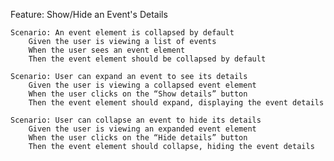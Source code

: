 Feature: Show/Hide an Event's Details

    Scenario: An event element is collapsed by default
        Given the user is viewing a list of events
        When the user sees an event element
        Then the event element should be collapsed by default

    Scenario: User can expand an event to see its details
        Given the user is viewing a collapsed event element
        When the user clicks on the “Show details” button
        Then the event element should expand, displaying the event details

    Scenario: User can collapse an event to hide its details
        Given the user is viewing an expanded event element
        When the user clicks on the “Hide details” button
        Then the event element should collapse, hiding the event details